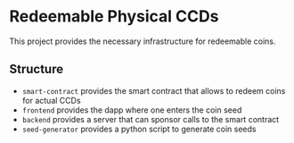 # Redeemable Physical CCDs

This project provides the necessary infrastructure for redeemable coins.

## Structure

- `smart-contract` provides the smart contract that allows to redeem coins for actual CCDs
- `frontend` provides the dapp where one enters the coin seed
- `backend` provides a server that can sponsor calls to the smart contract
- `seed-generator` provides a python script to generate coin seeds